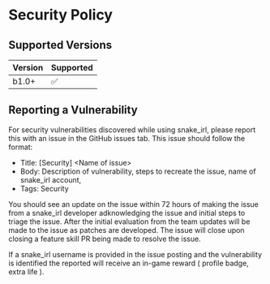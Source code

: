 # Security Policy

## Supported Versions

| Version | Supported          |
| ------- | ------------------ |
| b1.0+   | :white_check_mark: |

## Reporting a Vulnerability

For security vulnerabilities discovered while using snake_irl, please report this with an issue in the GitHub issues tab. 
This issue should follow the format:
- Title: \[Security\] \<Name of issue\>
- Body: Description of vulnerability, steps to recreate the issue, name of snake_irl account, 
- Tags: Security

You should see an update on the issue within 72 hours of making the issue from a snake_irl developer adknowledging the issue and initial steps to triage the issue. After the initial evaluation from the team updates will be made to the issue as patches are developed. The issue will close upon closing a feature skill
PR being made to resolve the issue.

If a snake_irl username is provided in the issue posting and the vulnerability is identified the reported will receive an in-game reward ( profile badge, extra life ).
